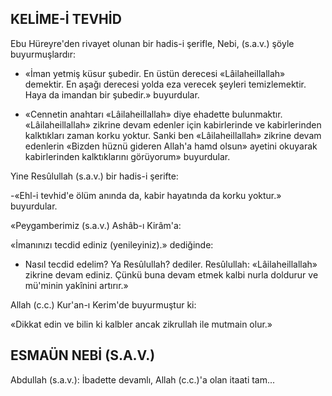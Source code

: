 ## KELİME-İ TEVHİD

Ebu Hüreyre'den rivayet olunan bir hadis-i şerifle, Nebi, (s.a.v.) şöyle buyurmuşlardır:

- «İman yetmiş küsur şubedir. En üstün de­recesi «Lâilaheillallah» demektir. En aşağı derece­si yolda eza verecek şeyleri temizlemektir. Haya da imandan bir şubedir.» buyurdular.

- «Cennetin anahtarı «Lâilaheillallah» diye ehadette bulunmaktır. «Lâilaheillallah» zikrine devam edenler için kabirlerinde ve kabirlerinden kalktıkları zaman korku yoktur. Sanki ben «Lâilaheillallah» zikrine devam edenlerin «Bizden hüznü gideren Allah'a hamd olsun» ayetini oku­yarak kabirlerinden kalktıklarını görüyorum» buyurdular.

Yine Resûlullah (s.a.v.) bir hadis-i şerifte:

-«Ehl-i tevhid'e ölüm anında da, kabir ha­yatında da korku yoktur.» buyurdular.

«Peygamberimiz (s.a.v.) Ashâb-ı Kirâm'a:

«İmanınızı tecdid ediniz (yenileyiniz).» dediğinde:

- Nasıl tecdid edelim? Ya Resûlullah? dedi­ler. Resûlullah: «Lâilaheillallah» zikrine devam ediniz. Çünkü buna devam etmek kalbi nurla doldurur ve mü'minin yakînini artırır.»

Allah (c.c.) Kur'an-ı Kerim'de buyurmuştur ki:

«Dikkat edin ve bilin ki kalbler ancak zikrullah ile mutmain olur.»

## ESMAÜN NEBİ (S.A.V.)

Abdullah (s.a.v.): İbadette devamlı, Allah (c.c.)'a olan itaati tam...
